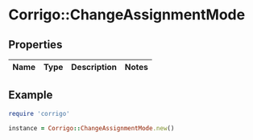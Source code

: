 # Corrigo::ChangeAssignmentMode

## Properties

| Name | Type | Description | Notes |
| ---- | ---- | ----------- | ----- |

## Example

```ruby
require 'corrigo'

instance = Corrigo::ChangeAssignmentMode.new()
```

